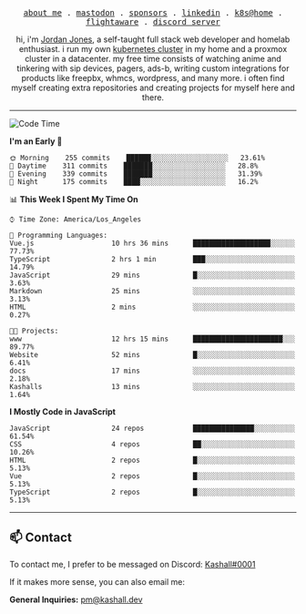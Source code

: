 <p align="center">
  <samp>
    <a href="https://jordanjones.org/">about me</a> .
    <a href="https://mastodon.social/@kashall">mastodon</a> .
    <a href="https://github.com/sponsors/kashalls">sponsors</a> .
    <a href="https://linkedin.com/in/jordpjones">linkedin</a> .
    <a href="https://github.com/kashalls/home-cluster">k8s@home</a> .
    <a href="https://flightaware.com/adsb/stats/user/kashalls">flightaware</a> .
    <a href="https://discord.gg/ctgrp8k">discord server</a>
  </samp>
</p>

<p align="center">hi, i'm <a href="https://jordanjones.org/">Jordan Jones</a>, a self-taught full stack web developer and homelab enthusiast. i run my own <a href="https://github.com/kashalls/home-cluster">kubernetes cluster</a> in my home and a proxmox cluster in a datacenter. my free time consists of watching anime and tinkering with sip devices, pagers, ads-b, writing custom integrations for products like freepbx, whmcs, wordpress, and many more. i often find myself creating extra repositories and creating projects for myself here and there. </p>

---

<!--START_SECTION:waka-->
![Code Time](http://img.shields.io/badge/Code%20Time-1%2C219%20hrs%2059%20mins-blue)

**I'm an Early 🐤** 

```text
🌞 Morning    255 commits    ██████░░░░░░░░░░░░░░░░░░░   23.61% 
🌆 Daytime    311 commits    ███████░░░░░░░░░░░░░░░░░░   28.8% 
🌃 Evening    339 commits    ███████░░░░░░░░░░░░░░░░░░   31.39% 
🌙 Night      175 commits    ████░░░░░░░░░░░░░░░░░░░░░   16.2%

```


📊 **This Week I Spent My Time On** 

```text
⌚︎ Time Zone: America/Los_Angeles

💬 Programming Languages: 
Vue.js                   10 hrs 36 mins      ███████████████████░░░░░░   77.73% 
TypeScript               2 hrs 1 min         ███░░░░░░░░░░░░░░░░░░░░░░   14.79% 
JavaScript               29 mins             █░░░░░░░░░░░░░░░░░░░░░░░░   3.63% 
Markdown                 25 mins             ░░░░░░░░░░░░░░░░░░░░░░░░░   3.13% 
HTML                     2 mins              ░░░░░░░░░░░░░░░░░░░░░░░░░   0.27%

🐱‍💻 Projects: 
www                      12 hrs 15 mins      ██████████████████████░░░   89.77% 
Website                  52 mins             █░░░░░░░░░░░░░░░░░░░░░░░░   6.41% 
docs                     17 mins             ░░░░░░░░░░░░░░░░░░░░░░░░░   2.18% 
Kashalls                 13 mins             ░░░░░░░░░░░░░░░░░░░░░░░░░   1.64%

```

**I Mostly Code in JavaScript** 

```text
JavaScript               24 repos            ███████████████░░░░░░░░░░   61.54% 
CSS                      4 repos             ██░░░░░░░░░░░░░░░░░░░░░░░   10.26% 
HTML                     2 repos             █░░░░░░░░░░░░░░░░░░░░░░░░   5.13% 
Vue                      2 repos             █░░░░░░░░░░░░░░░░░░░░░░░░   5.13% 
TypeScript               2 repos             █░░░░░░░░░░░░░░░░░░░░░░░░   5.13%

```



<!--END_SECTION:waka-->

---

## 📫 Contact

To contact me, I prefer to be messaged on Discord:  [Kashall#0001](https://discord.com/users/201077739589992448)

If it makes more sense, you can also email me:

**General Inquiries:** pm@kashall.dev  
